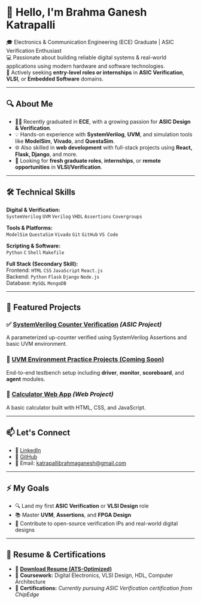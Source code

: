 # 👋 Hello, I'm Brahma Ganesh Katrapalli

🎓 Electronics & Communication Engineering (ECE) Graduate | ASIC Verification Enthusiast  
💻 Passionate about building reliable digital systems & real-world applications using modern hardware and software technologies.  
🚀 Actively seeking **entry-level roles or internships** in **ASIC Verification**, **VLSI**, or **Embedded Software** domains.

---

## 🔍 About Me

- 👨‍🎓 Recently graduated in **ECE**, with a growing passion for **ASIC Design & Verification**.
- 💡 Hands-on experience with **SystemVerilog**, **UVM**, and simulation tools like **ModelSim**, **Vivado**, and **QuestaSim**.
- 🌐 Also skilled in **web development** with full-stack projects using **React, Flask, Django**, and more.
- 💼 Looking for **fresh graduate roles**, **internships**, or **remote opportunities** in **VLSI/Verification**.

---

## 🛠️ Technical Skills

**Digital & Verification:**  
`SystemVerilog` `UVM` `Verilog` `VHDL` `Assertions` `Covergroups`

**Tools & Platforms:**  
`ModelSim` `QuestaSim` `Vivado` `Git` `GitHub` `VS Code`

**Scripting & Software:**  
`Python` `C` `Shell` `Makefile`

**Full Stack (Secondary Skill):**  
Frontend: `HTML` `CSS` `JavaScript` `React.js`  
Backend: `Python` `Flask` `Django` `Node.js`  
Database: `MySQL` `MongoDB`

---

## 📂 Featured Projects

### ✅ [SystemVerilog Counter Verification](https://github.com/BrahmaGanesh/counter-verification) *(ASIC Project)*  
A parameterized up-counter verified using SystemVerilog Assertions and basic UVM environment.

### 🧪 [UVM Environment Practice Projects (Coming Soon)]()  
End-to-end testbench setup including **driver**, **monitor**, **scoreboard**, and **agent** modules.

### 🧮 [Calculator Web App](https://github.com/BrahmaGanesh/calcut) *(Web Project)*  
A basic calculator built with HTML, CSS, and JavaScript.

---

## 📫 Let's Connect

- 🔗 [LinkedIn](https://www.linkedin.com/in/katrapallibrahmaganesh)
- 🐙 [GitHub](https://github.com/BrahmaGanesh)
- 📧 Email: katrapallibrahmaganesh@gmail.com

---

## ⚡ My Goals

- 🔍 Land my first **ASIC Verification** or **VLSI Design** role  
- 📚 Master **UVM**, **Assertions**, and **FPGA Design**  
- 🤝 Contribute to open-source verification IPs and real-world digital designs

---

## 🧭 Resume & Certifications

- 🧾 **[Download Resume (ATS-Optimized)](link-to-resume)** <!-- Replace with actual link -->
- 📜 **Coursework:** Digital Electronics, VLSI Design, HDL, Computer Architecture  
- 🏅 **Certifications:** *Currently pursuing ASIC Verification certification from ChipEdge*
